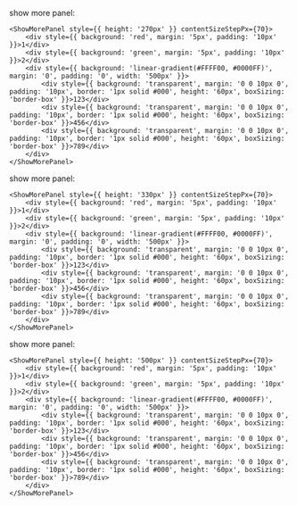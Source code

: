 show more panel:

    <ShowMorePanel style={{ height: '270px' }} contentSizeStepPx={70}>
        <div style={{ background: 'red', margin: '5px', padding: '10px' }}>1</div>
        <div style={{ background: 'green', margin: '5px', padding: '10px' }}>2</div>
        <div style={{ background: 'linear-gradient(#FFFF00, #0000FF)', margin: '0', padding: '0', width: '500px' }}>
            <div style={{ background: 'transparent', margin: '0 0 10px 0', padding: '10px', border: '1px solid #000', height: '60px', boxSizing: 'border-box' }}>123</div>
            <div style={{ background: 'transparent', margin: '0 0 10px 0', padding: '10px', border: '1px solid #000', height: '60px', boxSizing: 'border-box' }}>456</div>
            <div style={{ background: 'transparent', margin: '0 0 10px 0', padding: '10px', border: '1px solid #000', height: '60px', boxSizing: 'border-box' }}>789</div>
        </div>
    </ShowMorePanel>

show more panel:

    <ShowMorePanel style={{ height: '330px' }} contentSizeStepPx={70}>
        <div style={{ background: 'red', margin: '5px', padding: '10px' }}>1</div>
        <div style={{ background: 'green', margin: '5px', padding: '10px' }}>2</div>
        <div style={{ background: 'linear-gradient(#FFFF00, #0000FF)', margin: '0', padding: '0', width: '500px' }}>
            <div style={{ background: 'transparent', margin: '0 0 10px 0', padding: '10px', border: '1px solid #000', height: '60px', boxSizing: 'border-box' }}>123</div>
            <div style={{ background: 'transparent', margin: '0 0 10px 0', padding: '10px', border: '1px solid #000', height: '60px', boxSizing: 'border-box' }}>456</div>
            <div style={{ background: 'transparent', margin: '0 0 10px 0', padding: '10px', border: '1px solid #000', height: '60px', boxSizing: 'border-box' }}>789</div>
        </div>
    </ShowMorePanel>

show more panel:

    <ShowMorePanel style={{ height: '500px' }} contentSizeStepPx={70}>
        <div style={{ background: 'red', margin: '5px', padding: '10px' }}>1</div>
        <div style={{ background: 'green', margin: '5px', padding: '10px' }}>2</div>
        <div style={{ background: 'linear-gradient(#FFFF00, #0000FF)', margin: '0', padding: '0', width: '500px' }}>
            <div style={{ background: 'transparent', margin: '0 0 10px 0', padding: '10px', border: '1px solid #000', height: '60px', boxSizing: 'border-box' }}>123</div>
            <div style={{ background: 'transparent', margin: '0 0 10px 0', padding: '10px', border: '1px solid #000', height: '60px', boxSizing: 'border-box' }}>456</div>
            <div style={{ background: 'transparent', margin: '0 0 10px 0', padding: '10px', border: '1px solid #000', height: '60px', boxSizing: 'border-box' }}>789</div>
        </div>
    </ShowMorePanel>
